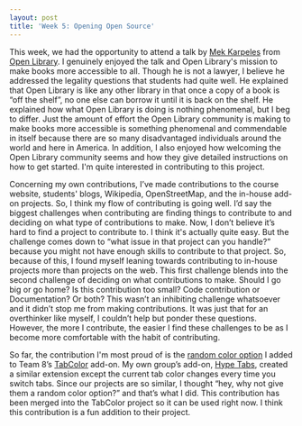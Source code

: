```yaml
---
layout: post
title: 'Week 5: Opening Open Source'
---
```


This week, we had the opportunity to attend a talk by [Mek Karpeles](https://www.linkedin.com/in/mekarpeles/) from [Open Library](https://openlibrary.org/). I genuinely enjoyed the talk and Open Library's mission to make books more accessible to all. Though he is not a lawyer, I believe he addressed the legality questions that students had quite well. <!--more--> He explained that Open Library is like any other library in that once a copy of a book is “off the shelf”, no one else can borrow it until it is back on the shelf. He explained how what Open Library is doing is nothing phenomenal, but I beg to differ. Just the amount of effort the Open Library community is making to make books more accessible is something phenomenal and commendable in itself because there are so many disadvantaged individuals around the world and here in America. In addition, I also enjoyed how welcoming the Open Library community seems and how they give detailed instructions on how to get started. I'm quite interested in contributing to this project. 

Concerning my own contributions, I’ve made contributions to the course website, students' blogs, Wikipedia, OpenStreetMap, and the in-house add-on projects. So, I think my flow of contributing is going well. I’d say the biggest challenges when contributing are finding things to contribute to and deciding on what type of contributions to make. Now, I don’t believe it’s hard to find a project to contribute to. I think it's actually quite easy. But the challenge comes down to “what issue in that project can you handle?” because you might not have enough skills to contribute to that project. So, because of this, I found myself leaning towards contributing to in-house projects more than projects on the web. This first challenge blends into the second challenge of deciding on what contributions to make. Should I go big or go home? Is this contribution too small? Code contribution or Documentation? Or both? This wasn’t an inhibiting challenge whatsoever and it didn’t stop me from making contributions. It was just that for an overthinker like myself, I couldn’t help but ponder these questions. However, the more I contribute, the easier I find these challenges to be as I become more comfortable with the habit of contributing.  

So far, the contribution I'm most proud of is the [random color option](https://github.com/ossd-s23/TabColor/pull/11) I added to Team 8’s [TabColor](https://github.com/ossd-s23/TabColor) add-on. My own group’s add-on, [Hype Tabs](https://github.com/ossd-s23/Hype-Tabs), created a similar extension except the current tab color changes every time you switch tabs. Since our projects are so similar, I thought “hey, why not give them a random color option?” and that’s what I did. This contribution has been merged into the TabColor project so it can be used right now. I think this contribution is a fun addition to their project. 

